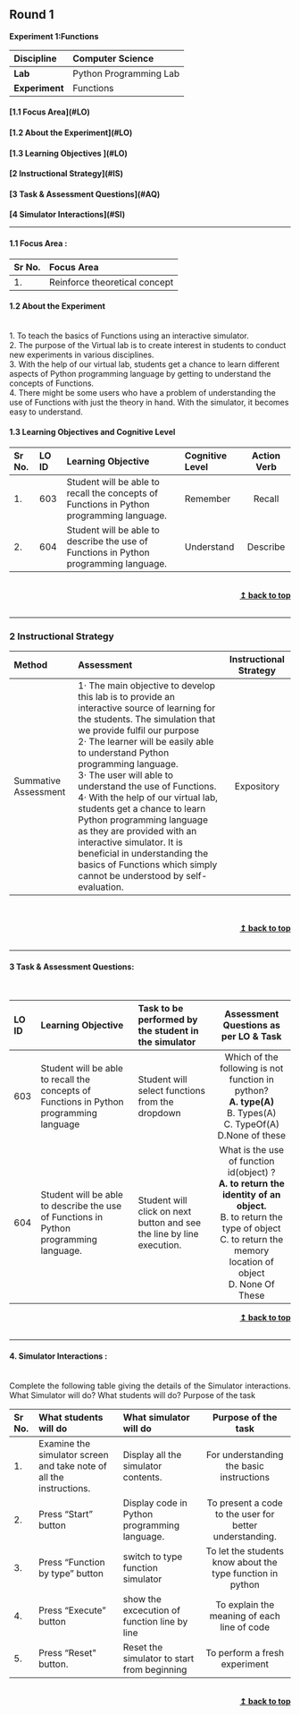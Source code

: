 ## Round 1

<p align="center">

<b> Experiment 1:Functions</b> <a name="top"></a> <br>

</p>

| <b>Discipline      | </b> Computer Science  |
| :----------------- | :--------------------- |
| <b> Lab</b>        | Python Programming Lab |
| <b> Experiment</b> | Functions              |

<h4> [1.1 Focus Area](#LO)
<h4> [1.2 About the Experiment](#LO)
<h4> [1.3 Learning Objectives ](#LO)
<h4> [2 Instructional Strategy](#IS)
<h4> [3 Task & Assessment Questions](#AQ)
<h4> [4 Simulator Interactions](#SI)
<hr>

<a name="LO"></a>

#### 1.1 Focus Area : 
Sr No. |  Focus Area
:--|:--|
1. | Reinforce theoretical concept


#### 1.2 About the Experiment

<br/>1. To teach the basics of Functions using an interactive simulator.
<br/>2. The purpose of the Virtual lab is to create interest in students to conduct new experiments in various disciplines.
<br/>3. With the help of our virtual lab, students get a chance to learn different aspects of Python programming language by getting to understand the concepts of Functions.
<br/>4. There might be some users who have a problem of understanding the use of Functions with just the theory in hand. With the simulator, it becomes easy to understand.

#### 1.3 Learning Objectives and Cognitive Level


Sr No. |  LO ID |    Learning Objective  | Cognitive Level | Action Verb
:--|:--|:--|:--|:-:
1.| 603 | Student will be able to recall the concepts of Functions in Python programming language. | Remember   | Recall
2.| 604 | Student will be able to describe the use of Functions in Python programming language. | Understand| Describe


<br/>
<div align="right">
    <b><a href="#top">↥ back to top</a></b>
</div>
<br/>
<hr>
<a name="IS"></a>

<h3> 2 Instructional Strategy</h3>

Method  | Assessment | Instructional Strategy
:--|:--|:-:
Summative Assessment | 1·  The main objective to develop this lab is to provide an interactive source of learning for the students. The simulation that we provide fulfil our purpose <br>2· The learner will be easily able to understand Python programming language.<br>3·  The user will able to understand the use of Functions.<br>4· With the help of our virtual lab, students get a chance to learn Python programming language as they are provided with an interactive simulator. It is beneficial in understanding the basics of Functions which simply cannot be understood by self-evaluation. | Expository
  

<br>
 <div align="justify">
  
<br/>
<div align="right">
    <b><a href="#top">↥ back to top</a></b>
</div>
<br/>
<hr>

<a name="AQ"></a>

#### 3 Task & Assessment Questions:
<br>

LO ID |    Learning Objective  | Task to be performed by <br> the student  in the simulator | Assessment Questions as per LO & Task
:--|:--|:--|:-:
603 | Student will be able to recall the concepts of Functions in Python programming language | Student will select functions from the dropdown | Which of the following is not function in python?  <br> <b>A. type(A)</b> <br> B. Types(A) <br> C. TypeOf(A) <br> D.None of these
604 | Student will be able to describe the use of Functions in Python programming language. | Student will click on next button and see the line by line execution. | What is the use of function id(object) ? <br><b> A. to return the identity of an object.</b> <br> B. to return the type of object <br> C. to return the memory location of object <br>D. None Of These


<div align="right">
    <b><a href="#top">↥ back to top</a></b>
</div>
<br/>
<hr>

<a name="AQ"></a>

#### 4. Simulator Interactions :

<br>Complete the following table giving the details of the Simulator interactions.
What Simulator will do? What students will do? Purpose of the task

| Sr No. | What students will do| What simulator will do | Purpose of the task  |
:--|:--|:--|:-:
1.|Examine the simulator screen and take note of all the instructions.  | Display all the simulator contents.| For understanding the basic instructions|
2.|Press “Start” button|Display code in Python programming language.| To present a code to the user for better understanding.|
3.|Press “Function by type” button|switch to type function simulator| To let the students know about the type function in python|
4.|Press “Execute” button| show the excecution of function line by line|To explain the meaning of each line of code|
5.|Press “Reset" button.|Reset the simulator to start from beginning|To perform a fresh experiment|

 <br/>
<div align="right">
    <b><a href="#top">↥ back to top</a></b>
</div>
<br/>
